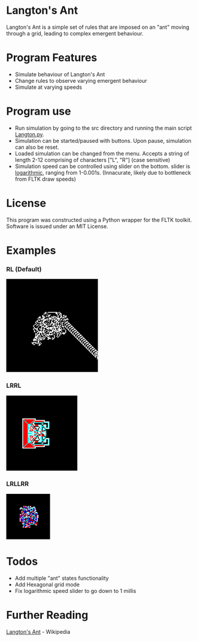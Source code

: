# Langton's Ant

Langton's Ant is a simple set of rules that are imposed on an "ant" moving through a grid, leading to complex emergent behaviour.

# Program Features

  - Simulate behaviour of Langton's Ant
  - Change rules to observe varying emergent behaviour
  - Simulate at varying speeds

# Program use
- Run simulation by going to the src directory and running the main script [Langton.py].
- Simulation can be started/paused with buttons. Upon pause, simulation can also be reset.
- Loaded simulation can be changed from the menu. Accepts a string of length 2-12 comprising of characters ["L", "R"] (case sensitive)
- Simulation speed can be controlled using slider on the bottom. slider is [logarithmic], ranging from 1-0.001s. (Innacurate, likely due to bottleneck from FLTK draw speeds)
# License
This program was constructed using a Python wrapper for the FLTK toolkit.
Software is issued under an MIT License.

# Examples
### RL (Default)
![Image1](./examples/example1.png)

### LRRL
![Image2](./examples/example2.png)

### LRLLRR
![Image3](./examples/example3.png)
# Todos
 - Add multiple "ant" states functionality
 - Add Hexagonal grid mode
 - Fix logarithmic speed slider to go down to 1 millis
# Further Reading
[Langton's Ant] - Wikipedia

   [Langton's Ant]: <https://en.wikipedia.org/wiki/Langton%27s_ant>
   [Logarithmic]: <https://en.wikipedia.org/wiki/Logarithmic_scale>
   [Langton.py]: <https://github.com/SubwayMan/langtons-ant/blob/master/src/Langton.py>

